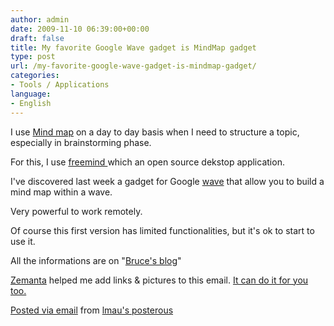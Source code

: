 ```yaml
---
author: admin
date: 2009-11-10 06:39:00+00:00
draft: false
title: My favorite Google Wave gadget is MindMap gadget
type: post
url: /my-favorite-google-wave-gadget-is-mindmap-gadget/
categories:
- Tools / Applications
language:
- English
---
```


I use [Mind map](http://en.wikipedia.org/wiki/Mind_map) on a day to day basis when I need to structure a topic, especially in brainstorming phase.

For this, I use [freemind ](http://freemind.sourceforge.net/)which an open source dekstop application.

I've discovered last week a gadget for Google [wave](http://wave.google.com/) that allow you to build a mind map within a wave.

Very powerful to work remotely.

Of course this first version has limited functionalities, but it's ok to start to use it.

All the informations are on "[Bruce's blog](http://www.brucecooper.net/2009/11/mind-map-gadget-for-google-wave.html)"

[Zemanta](http://www.zemanta.com) helped me add links & pictures to this email. [It can do it for you too.](http://www.zemanta.com/)

[Posted via email](http://posterous.com)  from [lmau's posterous](http://lmau.posterous.com/my-favorite-google-wave-gadget-is-mindmap-gad)
